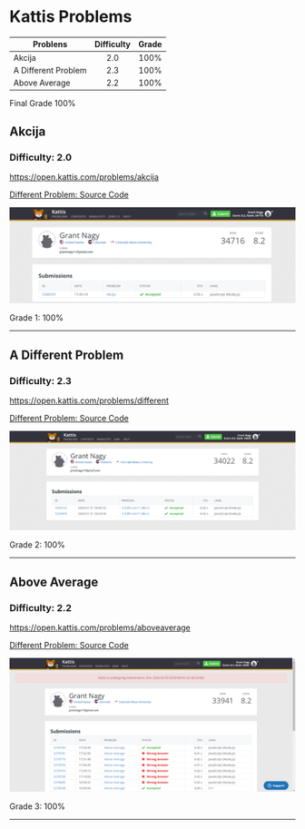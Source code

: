 # Kattis Problems

| Problens        | Difficulty           | Grade  |
| ------------- |:-------------:| -----:|
| Akcija    | 2.0 | 100% |
| A Different Problem  | 2.3 |   100% |
| Above Average | 2.2  |    100% |

Final Grade 100%


## Akcija
### Difficulty: 2.0
https://open.kattis.com/problems/akcija

[Different Problem: Source Code](https://github.com/grantnagy/AdvJS-gnagy/blob/master/kattis/Akcija/Akcija.js)

![kattis0](Capture.PNG)

Grade 1: 100%
***

## A Different Problem
### Difficulty: 2.3
https://open.kattis.com/problems/different

[Different Problem: Source Code](https://github.com/grantnagy/AdvJS-gnagy/blob/master/kattis/Different/different.js)

![kattis1](screenshot1.PNG)

Grade 2: 100%
***

## Above Average
### Difficulty: 2.2
https://open.kattis.com/problems/aboveaverage

[Different Problem: Source Code](https://github.com/grantnagy/AdvJS-gnagy/blob/master/kattis/above%20average/aa.js)

![kattis2](screenshot2.PNG)

Grade 3: 100%
***
